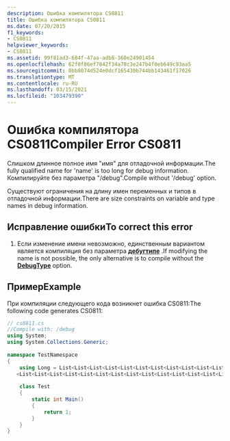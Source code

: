 ```yaml
---
description: Ошибка компилятора CS0811
title: Ошибка компилятора CS0811
ms.date: 07/20/2015
f1_keywords:
- CS0811
helpviewer_keywords:
- CS0811
ms.assetid: 99f81ad3-684f-47aa-adb8-360e24901454
ms.openlocfilehash: 62f0f86ef7842f34a78c3e247b4f0eb649c93aa5
ms.sourcegitcommit: 0bb8074d524e0dcf165430b744bb143461f17026
ms.translationtype: MT
ms.contentlocale: ru-RU
ms.lasthandoff: 03/15/2021
ms.locfileid: "103479390"
---
```

# <a name="compiler-error-cs0811"></a><span data-ttu-id="84483-103">Ошибка компилятора CS0811</span><span class="sxs-lookup"><span data-stu-id="84483-103">Compiler Error CS0811</span></span>

<span data-ttu-id="84483-104">Слишком длинное полное имя "имя" для отладочной информации.</span><span class="sxs-lookup"><span data-stu-id="84483-104">The fully qualified name for 'name' is too long for debug information.</span></span> <span data-ttu-id="84483-105">Компилируйте без параметра "/debug".</span><span class="sxs-lookup"><span data-stu-id="84483-105">Compile without '/debug' option.</span></span>  
  
 <span data-ttu-id="84483-106">Существуют ограничения на длину имен переменных и типов в отладочной информации.</span><span class="sxs-lookup"><span data-stu-id="84483-106">There are size constraints on variable and type names in debug information.</span></span>  
  
## <a name="to-correct-this-error"></a><span data-ttu-id="84483-107">Исправление ошибки</span><span class="sxs-lookup"><span data-stu-id="84483-107">To correct this error</span></span>  
  
1. <span data-ttu-id="84483-108">Если изменение имени невозможно, единственным вариантом является компиляция без параметра [**дебугтипе**](../language-reference/compiler-options/code-generation.md#debugtype) .</span><span class="sxs-lookup"><span data-stu-id="84483-108">If modifying the name is not possible, the only alternative is to compile without the [**DebugType**](../language-reference/compiler-options/code-generation.md#debugtype) option.</span></span>  
  
## <a name="example"></a><span data-ttu-id="84483-109">Пример</span><span class="sxs-lookup"><span data-stu-id="84483-109">Example</span></span>  

 <span data-ttu-id="84483-110">При компиляции следующего кода возникнет ошибка CS0811:</span><span class="sxs-lookup"><span data-stu-id="84483-110">The following code generates CS0811:</span></span>  
  
```csharp  
// cs0811.cs  
//Compile with: /debug  
using System;  
using System.Collections.Generic;  
  
namespace TestNamespace  
{  
    using Long = List<List<List<List<List<List<List<List<List<List<List<List<List  
   <List<List<List<List<List<List<List<List<List<List<List<List<List<List<List<int>>>>>>>>>>>>>>>>>>>>>>>>>>>>; // CS0811  
  
    class Test  
    {  
        static int Main()  
        {  
            return 1;  
        }  
    }  
}  
```
